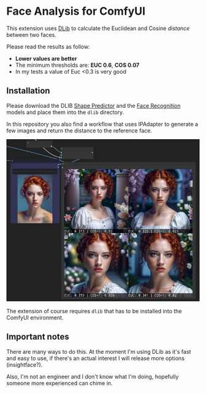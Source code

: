 # Face Analysis for ComfyUI

This extension uses [DLib](http://dlib.net/) to calculate the Euclidean and Cosine *distance* between two faces.

Please read the results as follow:

- **Lower values are better**
- The minimum thresholds are: **EUC 0.6**, **COS 0.07**
- In my tests a value of Euc <0.3 is very good

## Installation

Please download the DLIB [Shape Predictor](https://huggingface.co/matt3ounstable/dlib_predictor_recognition/resolve/main/shape_predictor_68_face_landmarks.dat?download=true) and the [Face Recognition](https://huggingface.co/matt3ounstable/dlib_predictor_recognition/resolve/main/dlib_face_recognition_resnet_model_v1.dat?download=true) models and place them into the `dlib` directory.

In this repository you also find a workflow that uses IPAdapter to generate a few images and return the distance to the reference face.

![face analysis](./face_analysis.jpg)

The extension of course requires `dlib` that has to be installed into the ComfyUI environment.

## Important notes

There are many ways to do this. At the moment I'm using DLib as it's fast and easy to use, if there's an actual interest I will release more options (insightface?).

Also, I'm not an engineer and I don't know what I'm doing, hopefully someone more experienced can chime in.